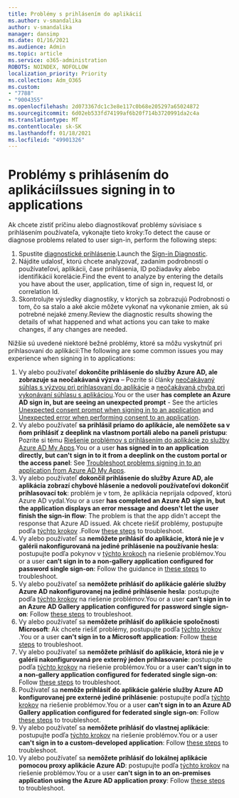```yaml
---
title: Problémy s prihlásením do aplikácií
ms.author: v-smandalika
author: v-smandalika
manager: dansimp
ms.date: 01/16/2021
ms.audience: Admin
ms.topic: article
ms.service: o365-administration
ROBOTS: NOINDEX, NOFOLLOW
localization_priority: Priority
ms.collection: Adm_O365
ms.custom:
- "7788"
- "9004355"
ms.openlocfilehash: 2d073367dc1c3e8e117c0b68e205297a65024872
ms.sourcegitcommit: 6d02eb533fd74199af6b20f714b3720991da2c4a
ms.translationtype: MT
ms.contentlocale: sk-SK
ms.lasthandoff: 01/18/2021
ms.locfileid: "49901326"
---
```

# <a name="issues-signing-in-to-applications"></a><span data-ttu-id="bd6a2-102">Problémy s prihlásením do aplikácií</span><span class="sxs-lookup"><span data-stu-id="bd6a2-102">Issues signing in to applications</span></span>

<span data-ttu-id="bd6a2-103">Ak chcete zistiť príčinu alebo diagnostikovať problémy súvisiace s prihlásením používateľa, vykonajte tieto kroky:</span><span class="sxs-lookup"><span data-stu-id="bd6a2-103">To detect the cause or diagnose problems related to user sign-in, perform the following steps:</span></span>

1. <span data-ttu-id="bd6a2-104">Spustite [diagnostické prihlásenie](https://ms.portal.azure.com/#blade/Microsoft_AAD_IAM/ActiveDirectoryMenuBlade/diagnose/symptomId/ms_aad_dxp_signin_caDiagnoseAndSolveSummarySymptom).</span><span class="sxs-lookup"><span data-stu-id="bd6a2-104">Launch the [Sign-in Diagnostic](https://ms.portal.azure.com/#blade/Microsoft_AAD_IAM/ActiveDirectoryMenuBlade/diagnose/symptomId/ms_aad_dxp_signin_caDiagnoseAndSolveSummarySymptom).</span></span>
2. <span data-ttu-id="bd6a2-105">Nájdite udalosť, ktorú chcete analyzovať, zadaním podrobností o používateľovi, aplikácii, čase prihlásenia, ID požiadavky alebo identifikácii korelácie.</span><span class="sxs-lookup"><span data-stu-id="bd6a2-105">Find the event to analyze by entering the details you have about the user, application, time of sign in, request Id, or correlation Id.</span></span>
3. <span data-ttu-id="bd6a2-106">Skontrolujte výsledky diagnostiky, v ktorých sa zobrazujú Podrobnosti o tom, čo sa stalo a aké akcie môžete vykonať na vykonanie zmien, ak sú potrebné nejaké zmeny.</span><span class="sxs-lookup"><span data-stu-id="bd6a2-106">Review the diagnostic results showing the details of what happened and what actions you can take to make changes, if any changes are needed.</span></span>

<span data-ttu-id="bd6a2-107">Nižšie sú uvedené niektoré bežné problémy, ktoré sa môžu vyskytnúť pri prihlasovaní do aplikácií:</span><span class="sxs-lookup"><span data-stu-id="bd6a2-107">The following are some common issues you may experience when signing in to applications:</span></span>

1. <span data-ttu-id="bd6a2-108">Vy alebo používateľ **dokončíte prihlásenie do služby Azure AD, ale zobrazuje sa neočakávaná výzva** – Pozrite si články [neočakávaný súhlas s výzvou pri prihlasovaní do aplikácie](https://docs.microsoft.com/azure/active-directory/manage-apps/application-sign-in-unexpected-user-consent-prompt) a [neočakávaná chyba pri vykonávaní súhlasu s aplikáciou](https://docs.microsoft.com/azure/active-directory/manage-apps/application-sign-in-unexpected-user-consent-error).</span><span class="sxs-lookup"><span data-stu-id="bd6a2-108">You or the user **has complete an Azure AD sign in, but are seeing an unexpected prompt** - See the articles [Unexpected consent prompt when signing in to an application](https://docs.microsoft.com/azure/active-directory/manage-apps/application-sign-in-unexpected-user-consent-prompt) and [Unexpected error when performing consent to an application](https://docs.microsoft.com/azure/active-directory/manage-apps/application-sign-in-unexpected-user-consent-error).</span></span>
2. <span data-ttu-id="bd6a2-109">Vy alebo používateľ **sa prihlásil priamo do aplikácie, ale nemôžete sa v ňom prihlásiť z deeplink na vlastnom portáli alebo na paneli prístupu**: Pozrite si tému [Riešenie problémov s prihlásením do aplikácie zo služby Azure AD My Apps](https://docs.microsoft.com/azure/active-directory/manage-apps/application-sign-in-other-problem-access-panel).</span><span class="sxs-lookup"><span data-stu-id="bd6a2-109">You or a user **has signed in to an application directly, but can't sign in to it from a deeplink on the custom portal or the access panel**: See [Troubleshoot problems signing in to an application from Azure AD My Apps](https://docs.microsoft.com/azure/active-directory/manage-apps/application-sign-in-other-problem-access-panel).</span></span>
3. <span data-ttu-id="bd6a2-110">Vy alebo používateľ **dokončil prihlásenie do služby Azure AD, ale aplikácia zobrazí chybové hlásenie a nedovolí používateľovi dokončiť prihlasovací tok**: problém je v tom, že aplikácia neprijala odpoveď, ktorú Azure AD vydal.</span><span class="sxs-lookup"><span data-stu-id="bd6a2-110">You or a user **has completed an Azure AD sign in, but the application displays an error message and doesn't let the user finish the sign-in flow**: The problem is that the app didn't accept the response that Azure AD issued.</span></span> <span data-ttu-id="bd6a2-111">Ak chcete riešiť problémy, postupujte podľa [týchto krokov](https://docs.microsoft.com/azure/active-directory/application-sign-in-problem-application-error) .</span><span class="sxs-lookup"><span data-stu-id="bd6a2-111">Follow [these steps](https://docs.microsoft.com/azure/active-directory/application-sign-in-problem-application-error) to troubleshoot.</span></span>
4. <span data-ttu-id="bd6a2-112">Vy alebo používateľ sa **nemôžete prihlásiť do aplikácie, ktorá nie je v galérii nakonfigurovaná na jediné prihlásenie na používanie hesla**: postupujte podľa pokynov v [týchto krokoch](https://docs.microsoft.com/azure/active-directory/manage-apps/troubleshoot-password-based-sso) na riešenie problémov.</span><span class="sxs-lookup"><span data-stu-id="bd6a2-112">You or a user **can’t sign in to a non-gallery application configured for password single sign-on**: Follow the guidance in [these steps](https://docs.microsoft.com/azure/active-directory/manage-apps/troubleshoot-password-based-sso) to troubleshoot.</span></span>
5. <span data-ttu-id="bd6a2-113">Vy alebo používateľ sa **nemôžete prihlásiť do aplikácie galérie služby Azure AD nakonfigurovanej na jediné prihlásenie hesla**: postupujte podľa [týchto krokov](https://docs.microsoft.com/azure/active-directory/manage-apps/troubleshoot-password-based-sso) na riešenie problémov.</span><span class="sxs-lookup"><span data-stu-id="bd6a2-113">You or a user **can’t sign in to an Azure AD Gallery application configured for password single sign-on**: Follow [these steps](https://docs.microsoft.com/azure/active-directory/manage-apps/troubleshoot-password-based-sso) to troubleshoot.</span></span>
6. <span data-ttu-id="bd6a2-114">Vy alebo používateľ sa **nemôžete prihlásiť do aplikácie spoločnosti Microsoft**: Ak chcete riešiť problémy, postupujte podľa [týchto krokov](https://docs.microsoft.com/azure/active-directory/manage-apps/application-sign-in-problem-first-party-microsoft) .</span><span class="sxs-lookup"><span data-stu-id="bd6a2-114">You or a user **can't sign in to a Microsoft application**: Follow [these steps](https://docs.microsoft.com/azure/active-directory/manage-apps/application-sign-in-problem-first-party-microsoft) to troubleshoot.</span></span>
7. <span data-ttu-id="bd6a2-115">Vy alebo používateľ sa **nemôžete prihlásiť do aplikácie, ktorá nie je v galérii nakonfigurovaná pre externý jeden prihlasovanie**: postupujte podľa [týchto krokov](https://docs.microsoft.com/azure/active-directory/application-sign-in-problem-federated-sso-non-gallery) na riešenie problémov.</span><span class="sxs-lookup"><span data-stu-id="bd6a2-115">You or a user **can't sign in to a non-gallery application configured for federated single sign-on**: Follow [these steps](https://docs.microsoft.com/azure/active-directory/application-sign-in-problem-federated-sso-non-gallery) to troubleshoot.</span></span>
8. <span data-ttu-id="bd6a2-116">Používateľ sa **nemôže prihlásiť do aplikácie galérie služby Azure AD konfigurovanej pre externé jediné prihlásenie**: postupujte podľa [týchto krokov](https://docs.microsoft.com/azure/active-directory/manage-apps/application-sign-in-problem-federated-sso-gallery) na riešenie problémov.</span><span class="sxs-lookup"><span data-stu-id="bd6a2-116">You or a user **can't sign in to an Azure AD Gallery application configured for federated single sign-on**: Follow [these steps](https://docs.microsoft.com/azure/active-directory/manage-apps/application-sign-in-problem-federated-sso-gallery) to troubleshoot.</span></span>
9. <span data-ttu-id="bd6a2-117">Vy alebo používateľ sa **nemôžete prihlásiť do vlastnej aplikácie**: postupujte podľa [týchto krokov](https://docs.microsoft.com/azure/active-directory/manage-apps/application-sign-in-problem-federated-sso-gallery) na riešenie problémov.</span><span class="sxs-lookup"><span data-stu-id="bd6a2-117">You or a user **can't sign in to a custom-developed application**: Follow [these steps](https://docs.microsoft.com/azure/active-directory/manage-apps/application-sign-in-problem-federated-sso-gallery) to troubleshoot.</span></span>
10. <span data-ttu-id="bd6a2-118">Vy alebo používateľ sa **nemôžete prihlásiť do lokálnej aplikácie pomocou proxy aplikácie Azure AD**: postupujte podľa [týchto krokov](https://docs.microsoft.com/azure/active-directory/manage-apps/application-sign-in-problem-on-premises-application-proxy) na riešenie problémov.</span><span class="sxs-lookup"><span data-stu-id="bd6a2-118">You or a user **can't sign in to an on-premises application using the Azure AD application proxy**: Follow [these steps](https://docs.microsoft.com/azure/active-directory/manage-apps/application-sign-in-problem-on-premises-application-proxy) to troubleshoot.</span></span>

